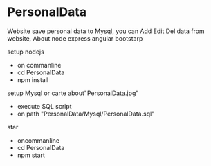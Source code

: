 # PersonalData
Website save personal data to Mysql, you can Add Edit Del data from website, About node express angular bootstarp 

setup nodejs
- on commanline
- cd PersonalData
- npm install

setup Mysql or carte about"PersonalData.jpg"
- execute SQL script 
- on path "PersonalData/Mysql/PersonalData.sql"

star
- oncommanline
- cd PersonalData
- npm start
